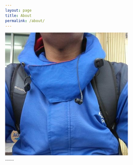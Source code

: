 ```yaml
---
layout: page
title: About
permalink: /about/
---
```


<div class="about">
<img class="img-circle" title="Dede" alt="Dede" src="/assets/dede.jpg">
<br>
.......
</div>

